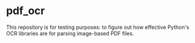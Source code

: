 # pdf_ocr
This repository is for testing purposes: to figure out how effective Python's OCR libraries are for parsing image-based PDF files.
